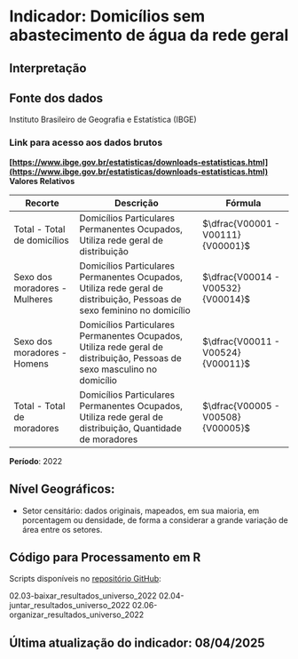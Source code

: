 # Indicador: Domicílios sem abastecimento de água da rede geral

## Interpretação


## Fonte dos dados
Instituto Brasileiro de Geografia e Estatística (IBGE)

### Link para acesso aos dados brutos
**[https://www.ibge.gov.br/estatisticas/downloads-estatisticas.html](https://www.ibge.gov.br/estatisticas/downloads-estatisticas.html)**
**Valores Relativos**

|Recorte|Descrição  |Fórmula
|--|--|--|
|Total - Total de domicílios|Domicílios Particulares Permanentes Ocupados, Utiliza rede geral de distribuição|$\dfrac{V00001 - V00111}{V00001}$|
|Sexo dos moradores - Mulheres|Domicílios Particulares Permanentes Ocupados, Utiliza rede geral de distribuição, Pessoas de sexo feminino no domicílio|$\dfrac{V00014 - V00532}{V00014}$|
|Sexo dos moradores - Homens|Domicílios Particulares Permanentes Ocupados, Utiliza rede geral de distribuição, Pessoas de sexo masculino no domicílio|$\dfrac{V00011 - V00524}{V00011}$|
|Total - Total de moradores|Domicílios Particulares Permanentes Ocupados, Utiliza rede geral de distribuição, Quantidade de moradores|$\dfrac{V00005 - V00508}{V00005}$|

**Período**: 2022

## Nível Geográficos:

 - Setor censitário: dados originais, mapeados, em sua maioria, em porcentagem ou densidade, de forma a considerar a grande variação de área entre os setores.

## Código para Processamento em R
Scripts disponíveis no [repositório GitHub](https://github.com/cem-usp/georedus):

02.03-baixar_resultados_universo_2022
02.04-juntar_resultados_universo_2022
02.06-organizar_resultados_universo_2022

## Última atualização do indicador: 08/04/2025
